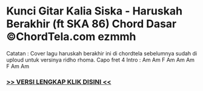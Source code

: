 
 # Kunci Gitar Kalia Siska - Haruskah Berakhir (ft SKA 86) Chord Dasar ©ChordTela.com ezmmh


Catatan : Cover lagu haruskah berakhir ini di chordtela sebelumnya sudah di uploud untuk versinya ridho rhoma. Capo fret 4 Intro : Am Am F Am Am Am F Am Am

###  <a href="https://shortlighzx.web.app?sq=Kunci Gitar Kalia Siska - Haruskah Berakhir (ft SKA 86) Chord Dasar ©ChordTela.com"> >> VERSI LENGKAP KLIK DISINI << </a>
